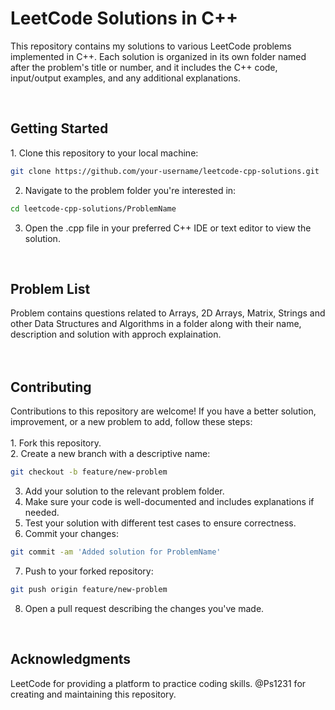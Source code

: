 # LeetCode Solutions in C++
This repository contains my solutions to various LeetCode problems implemented in C++. Each solution is organized in its own folder named after the problem's title or number, and it includes the C++ code, input/output examples, and any additional explanations.

<br/>
<h2>Getting Started</h2>
1. Clone this repository to your local machine:

```bash
git clone https://github.com/your-username/leetcode-cpp-solutions.git
```


2. Navigate to the problem folder you're interested in:
```bash
cd leetcode-cpp-solutions/ProblemName
```

3. Open the .cpp file in your preferred C++ IDE or text editor to view the solution.

<br/>
<h2>Problem List</h2>
Problem contains questions related to Arrays, 2D Arrays, Matrix, Strings and other Data Structures and Algorithms in a folder along with their name, description and solution with approch explaination.
<br/>
<br/>
<br/>
<h2>Contributing</h2>
Contributions to this repository are welcome! If you have a better solution, improvement, or a new problem to add, follow these steps:
<br/>
<br/>
1. Fork this repository.
<br/>
2. Create a new branch with a descriptive name:

```bash
git checkout -b feature/new-problem
```
3. Add your solution to the relevant problem folder.
4. Make sure your code is well-documented and includes explanations if needed.
5. Test your solution with different test cases to ensure correctness.
6. Commit your changes:
```bash
git commit -am 'Added solution for ProblemName'
```

7. Push to your forked repository:
```bash
git push origin feature/new-problem
```

8. Open a pull request describing the changes you've made.

<br/>
<h2>Acknowledgments</h2>
LeetCode for providing a platform to practice coding skills.
@Ps1231 for creating and maintaining this repository.

